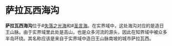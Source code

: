 # 萨拉瓦西海沟
**萨拉瓦西海沟**位于#[失落之光海](locations/sea-of-lost-lights)和#[圣言海](locations/sea-of-oracles)。在实界域中，这处海沟对应的是造日王山脉。由于实界域里此处是高山，也是众多河流的源头，因此在知界域中被众多半岛环绕。其名称应该是来自于实界域中造日王山脉南坡的城市萨拉瓦西。